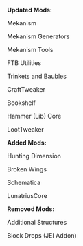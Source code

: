 **Updated Mods:**

Mekanism

Mekanism Generators

Mekanism Tools

FTB Utilities

Trinkets and Baubles

CraftTweaker

Bookshelf

Hammer (Lib) Core

LootTweaker


**Added Mods:**

Hunting Dimension

Broken Wings

Schematica

LunatriusCore


**Removed Mods:**

Additional Structures

Block Drops (JEI Addon)
